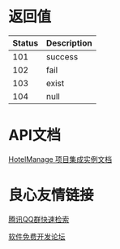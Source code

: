# 返回值

| Status | Description |
| ------ | ----------- |
| 101    | success     |
| 102    | fail        |
| 103    | exist       |
| 104    | null        |

# API文档

[HotelManage 项目集成实例文档](http://u.720life.cn/g/d0cfb6f2806277dab84ae0fb2822ff6d49c2177a01828baa057557c805e4d26e4783891977129fc0d5ff17d26a796c105959a9834107cd1f87db796deb336c27) 



 # 良心友情链接

[腾讯QQ群快速检索](http://u.720life.cn/s/8cf73f7c)

[软件免费开发论坛](http://u.720life.cn/s/bbb01dc0)